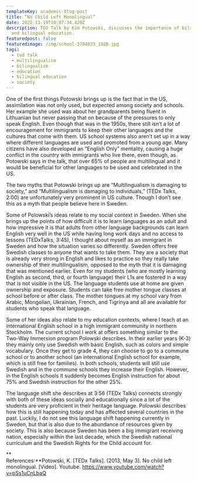 ```yaml
---
templateKey: academic-blog-post
title: “No Child Left Monolingual”
date: 2022-11-19T10:07:34.428Z
description: TED Talk by Kim Potowski, discusses the importance of bilingualism
  and bilingual education.
featuredpost: false
featuredimage: /img/school-3704033_1920.jpg
tags:
  - ted talk
  - multilingualism
  - bilingualism
  - education
  - bilingual education
  - society
---
```

One of the first things Potowski brings up is the fact that in the US, assimilation was not only used, but expected among society and schools. Her example she used was about her grandparents being fluent in Lithuanian but never passing that on because of the pressures to only speak English. Even though that was in the 1950s, there still isn’t a lot of encouragement for immigrants to keep their other languages and the cultures that come with them. US school systems also aren’t set up in a way where different languages are used and promoted from a young age. Many citizens have also developed an “English Only” mentality, causing a huge conflict in the country with immigrants who live there, even though, as Potowski says in the talk, that over 65% of people are multilingual and it would be beneficial for other languages to be used and celebrated in the US.

The two myths that Potowski brings up are “Multilingualism is damaging to society,” and “Multilingualism is damaging to individuals,” (TEDx Talks, 2:00) are unfortunately very prominent in US culture. Though I don’t see this as a myth that people believe here in Sweden.

Some of Polowski’s ideas relate to my social context in Sweden. When she brings up the points of how difficult it is to learn languages as an adult and how impressive it is that adults from other language backgrounds can learn English very well in the US while having long work days and no access to lessons (TEDxTalks, 3:45), I thought about myself as an immigrant in Sweden and how the situation varies so differently. Sweden offers free Swedish classes to anyone that wants to take them. They are a society that is already very strong in English and likes to practice so they really take ownership of their multilingualism, opposed to the myth that it is damaging that was mentioned earlier. Even for my students (who are mostly learning English as second, third, or fourth language) their L1s are fostered in a way that is not visible in the US. The language students use at home are given ownership and exposure. Students can take free mother tongue classes at school before or after class. The mother tongues at my school vary from Arabic, Mongolian, Ukrainian, French, and Tigrinya and all are available for students who speak that language.

Some of her ideas also relate to my education contexts, where I teach at an international English school in a high immigrant community in northern Stockholm. The current school I work at offers something similar to the Two-Way Immersion program Polowski describes. In their earlier years (K-3) they mainly only use Swedish with basic English, such as colors and simple vocabulary. Once they get to grade 4, they can choose to go to a commune school or to another school (an international English school for example, which is still free for families). In both schools, students will still use Swedish and in the commune schools they increase their English. However, in the English schools it suddenly becomes English instruction for about 75% and Swedish instruction for the other 25%.

The language shift she describes at 3:56 (TEDx Talks) connects strongly with both of these ideas socially and educationally since a lot of the students are very proficient in their heritage language. Polowski describes how this is still happening today and has affected several countries in the past. Luckily, I do not see this language shift happening currently in Sweden, but that is also due to the abundance of resources given by society. This is also because Sweden has been a big immigrant receiving nation, especially within the last decade, which the Swedish national curriculum and the Swedish Rights for the Child account for.

**\
R﻿eferences:**Potowski, K. \[TEDx Talks]. (2013, May 3). No child left monolingual. \[Video]. Youtube. <https://www.youtube.com/watch?v=pSs1uCnLbaQ>